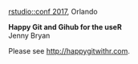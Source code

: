 [rstudio::conf 2017](https://www.rstudio.com/conference/), Orlando

**Happy Git and Gihub for the useR**  
Jenny Bryan

Please see <http://happygitwithr.com>.
